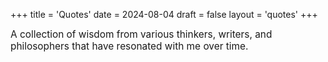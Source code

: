 +++
title = 'Quotes'
date = 2024-08-04
draft = false
layout = 'quotes'
+++

<div style="font-size: 1.1em;">
A collection of wisdom from various thinkers, writers, and philosophers that have resonated with me over time.
</div>